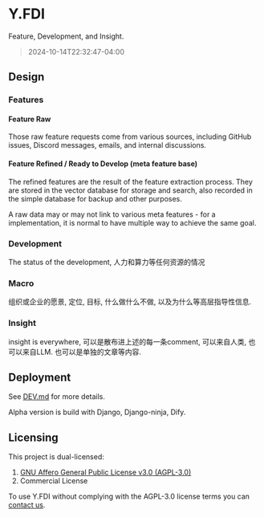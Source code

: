 # Y.FDI

Feature, Development, and Insight.

> 2024-10-14T22:32:47-04:00

## Design

### Features

#### Feature Raw

Those raw feature requests come from various sources, including GitHub issues, Discord messages, emails, and internal discussions.

#### Feature Refined / Ready to Develop (meta feature base)

The refined features are the result of the feature extraction process. They are stored in the vector database for storage and search, also recorded in the simple database for backup and other purposes.

A raw data may or may not link to various meta features - for a implementation, it is normal to have multiple way to achieve the same goal.

### Development

The status of the development, 人力和算力等任何资源的情况

### Macro

组织或企业的愿景, 定位, 目标, 什么做什么不做, 以及为什么等高层指导性信息.

### Insight

insight is everywhere, 可以是散布进上述的每一条comment, 可以来自人类, 也可以来自LLM. 也可以是单独的文章等内容.

## Deployment

See [DEV.md](/light/README.dev.light.md) for more details.

Alpha version is build with Django, Django-ninja, Dify.

## Licensing

This project is dual-licensed:

1. [GNU Affero General Public License v3.0 (AGPL-3.0)](LICENSE)
2. Commercial License

To use Y.FDI without complying with the AGPL-3.0 license terms you can [contact us](mailto:email@alterxyz.org).<!-- or visit our [website](https://).-->
